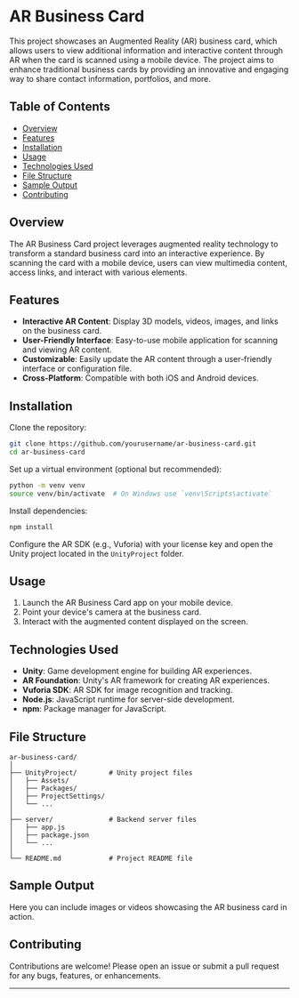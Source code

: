 # AR Business Card

This project showcases an Augmented Reality (AR) business card, which allows users to view additional information and interactive content through AR when the card is scanned using a mobile device. The project aims to enhance traditional business cards by providing an innovative and engaging way to share contact information, portfolios, and more.

## Table of Contents
- [Overview](#overview)
- [Features](#features)
- [Installation](#installation)
- [Usage](#usage)
- [Technologies Used](#technologies-used)
- [File Structure](#file-structure)
- [Sample Output](#sample-output)
- [Contributing](#contributing)

## Overview
The AR Business Card project leverages augmented reality technology to transform a standard business card into an interactive experience. By scanning the card with a mobile device, users can view multimedia content, access links, and interact with various elements.

## Features
- **Interactive AR Content**: Display 3D models, videos, images, and links on the business card.
- **User-Friendly Interface**: Easy-to-use mobile application for scanning and viewing AR content.
- **Customizable**: Easily update the AR content through a user-friendly interface or configuration file.
- **Cross-Platform**: Compatible with both iOS and Android devices.

## Installation
Clone the repository:
```bash
git clone https://github.com/yourusername/ar-business-card.git
cd ar-business-card
```

Set up a virtual environment (optional but recommended):
```bash
python -m venv venv
source venv/bin/activate  # On Windows use `venv\Scripts\activate`
```

Install dependencies:
```bash
npm install
```

Configure the AR SDK (e.g., Vuforia) with your license key and open the Unity project located in the `UnityProject` folder.

## Usage
1. Launch the AR Business Card app on your mobile device.
2. Point your device's camera at the business card.
3. Interact with the augmented content displayed on the screen.

## Technologies Used
- **Unity**: Game development engine for building AR experiences.
- **AR Foundation**: Unity's AR framework for creating AR experiences.
- **Vuforia SDK**: AR SDK for image recognition and tracking.
- **Node.js**: JavaScript runtime for server-side development.
- **npm**: Package manager for JavaScript.

## File Structure
```
ar-business-card/
│
├── UnityProject/        # Unity project files
│   ├── Assets/
│   ├── Packages/
│   ├── ProjectSettings/
│   └── ... 
│
├── server/              # Backend server files
│   ├── app.js
│   ├── package.json
│   └── ...
│
└── README.md            # Project README file
```

## Sample Output
Here you can include images or videos showcasing the AR business card in action.

## Contributing
Contributions are welcome! Please open an issue or submit a pull request for any bugs, features, or enhancements.


---
